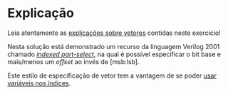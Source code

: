 # Explicação

Leia atentamente as [explicações sobre vetores](https://hdlbits.01xz.net/wiki/Vector1) contidas neste exercício! 

Nesta solução está demonstrado um recurso da linguagem Verilog 2001 chamado [_indexed part-select_](https://www.asic-world.com/verilog/verilog2k2.html#Multi-Dimension_Array), na qual é possível especificar o bit base e mais/menos um _offset_ ao invés de [msb:lsb].

Este estilo de especificação de vetor tem a vantagem de se poder [usar variáveis nos índices](https://stackoverflow.com/questions/17778418/what-is-and). 

